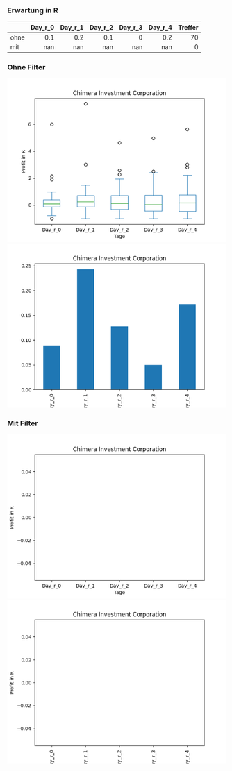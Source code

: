 ### Erwartung in R
|      |   Day_r_0 |   Day_r_1 |   Day_r_2 |   Day_r_3 |   Day_r_4 |   Treffer |
|:-----|----------:|----------:|----------:|----------:|----------:|----------:|
| ohne |       0.1 |       0.2 |       0.1 |         0 |       0.2 |        70 |
| mit  |     nan   |     nan   |     nan   |       nan |     nan   |         0 |

### Ohne Filter
![image info](./data/CIM_box_all.png)
![image info](./data/CIM_median_all.png)

### Mit Filter
![image info](./data/CIM_box_filtered.png)
![image info](./data/CIM_median_filtered.png)
